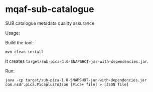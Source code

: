 # mqaf-sub-catalogue
SUB catalogue metadata quality assurance

Usage:

Build the tool:

    mvn clean install

It creates `target/sub-pica-1.0-SNAPSHOT-jar-with-dependencies.jar`.

Run:

    java -cp target/sub-pica-1.0-SNAPSHOT-jar-with-dependencies.jar com.nsdr.pica.PicaplusToJson [Pica+ file] > [JSON file]

